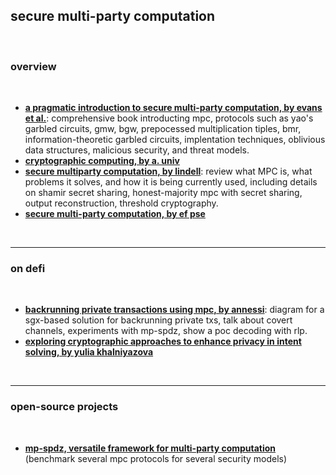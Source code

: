 ## secure multi-party computation

<br>

### overview

<br>

* **[a pragmatic introduction to secure multi-party computation, by evans et al.](https://securecomputation.org/docs/pragmaticmpc.pdf)**: comprehensive book introducting mpc, protocols such as yao's garbled circuits, gmw, bgw, prepocessed multiplication tiples, bmr, information-theoretic garbled circuits, implentation techniques, oblivious data structures, malicious security, and threat models.
* **[cryptographic computing, by a. univ](https://users-cs.au.dk/orlandi/crycom/)**
* **[secure multiparty computation, by lindell](https://eprint.iacr.org/2020/300.pdf)**: review what MPC is, what problems it solves, and how it is being currently used, including details on shamir secret sharing, honest-majority mpc with secret sharing, output reconstruction, threshold cryptography.
* **[secure multi-party computation, by ef pse](https://mirror.xyz/privacy-scaling-explorations.eth/v_KNOV_NwQwKV0tb81uBS4m-rbs-qJGvCx7WvwP4sDg)**

<br>

---

### on defi

<br>

* **[backrunning private transactions using mpc, by annessi](https://writings.flashbots.net/backrunning-private-txs-MPC)**: diagram for a sgx-based solution for backrunning private txs, talk about covert channels, experiments with mp-spdz, show a poc decoding with rlp.
* **[exploring cryptographic approaches to enhance privacy in intent solving, by yulia khalniyazova](https://zenodo.org/records/8321167)**

<br>

---

### open-source projects

<br>

* **[mp-spdz, versatile framework for multi-party computation](https://github.com/data61/MP-SPDZ/tree/master?tab=readme-ov-file)** (benchmark several mpc protocols for several security models)
